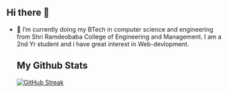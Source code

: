 ## Hi there 👋
- 🌱 I’m currently doing my BTech in computer science and engineering from Shri Ramdeobaba College of Engineering and Management. I am a 2nd Yr student and i have great interest in Web-devlopment.
  ## My Github Stats
  [![GitHub Streak](https://github-readme-streak-stats.herokuapp.com?user=HarshitaKhare28&theme=cobalt&hide_border=true)](https://git.io/streak-stats)
  
<!--
**HarshitaKhare28/HarshitaKhare28** is a ✨ _special_ ✨ repository because its `README.md` (this file) appears on your GitHub profile.

Here are some ideas to get you started:

- 🔭 I’m currently working on ...

- 👯 I’m looking to collaborate on ...
- 🤔 I’m looking for help with ...
- 💬 Ask me about ...
- 📫 How to reach me: ...
- 😄 Pronouns: ...
- ⚡ Fun fact: ...
-->

